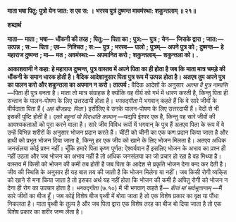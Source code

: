 **माता भषा पितु: पुत्रो येन जात: स एव स: ।** **भरस्व पुत्रं दुष्मन्त मावमंस्था: शकुन्तलाम् ॥ २१॥** 

**शब्दार्थ** 

**माता—** **माता** **; भषा—** **धौंकनी की तरह** **; पितु:—** **पिता का** **; पुत्र:—** **पुत्र** **; येन—** **जिसके द्वारा** **; जात:—** **उत्पन्न** **; स:—** **पिता** **; एव—** **निश्चित** **; स:—** **पुत्र** **; भरस्व—** **पालो** **; पुत्रम्—** **अपने पुत्र को** **; दुष्मन्त—** **हे महाराज दुष्मन्त** **; मा—** **मत** **; अवमंस्था:—** **अपमानित करो** **;** **शकुन्तलाम्—** **शकुन्तला को।** **.** 

**आकाशवाणी ने कहा: हे महाराज दुष्मन्त, पुत्र वास्तव में अपने पिता का ही होता है जब कि** **माता मात्र चमड़े की धौंकनी के समान धारक होती है। वैदिक आदेशानुसार पिता पुत्र रूप में उत्पन्न** **होता है। अतएव तुम अपने पुत्र का पालन करो और शकुन्तला का अपमान न करो।** **तात्पर्य :** वैदिक आदेशों के अनुसार *आत्मा वै पुत्र नामासि* —पिता ही पुत्र बनता है। माता तो मात्र संग्राहक है क्योंकि वह वीर्य को गर्भ में धारण करती है, किन्तु पिता ही सन्तान के पालन-पोषण के लिए उत्तरदायी होता है। *भगवद्गीता* में भगवान् कहते हैं कि वे सारे जीवों के वीर्यदाता पिता हैं ( *अहं बीजप्रद:* *पिता* ) इसीलिए वे उनके पालन-पोषण के लिए उत्तरदायी हैं। वेदों से भी इसकी पुष्टि होती है। *एको बहूनां* *यो विदधाति कामान्* —यद्यपि ईश्वर एक है, किन्तु वह सारे जीवों की आवश्यकताओं को पूरा करने वाला है। सारे जीव विविध रूपों में भगवान् के पुत्र हैं अतएव पिता के रूप में वे उन्हें विभिन्न शरीरों के अनुसार भोजन प्रदान करते हैं। चींटी को चीनी का एक कण प्रदान किया जाता है और हाथी को प्रभूत भोजन दिया जाता है, किन्तु हर एक जीव को खाने के लिए भोजन मिलता है। अतएव अधिक जनसंलया कोई प्रश्न नहीं। चूँकि हमारे पिता कृष्ण पूर्णत: ऐश्वर्यवान हैं इसलिए भोजन के अभाव का प्रश्न ही नहीं उठता और जब भोजन का अभाव नहीं है तो अधिक जनसंलया का जो प्रचार हो रहा है वह मिथ्या है। वास्तव में किसी को भोजन की कमी तब होती है जब पिता के आदेश से प्रकृति भोजन देना बन्द कर देती है। जीव की स्थिति के अनुसार ही यह बात तय की जाती है कि भोजन मिलेगा या नहीं। जब किसी रोगी व्यकि्त को खाने से मना किया जाता है तो इसका अर्थ यह नहीं होता कि भोजन की कमी है अपितु रोगी को भोजन न देना ही रोग का उपचार होता है। *भगवद्गीता* (७.१०) में भी भगवान् कहते हैं— *बीजं मां सर्वभूतानाम्* —मैं सारे जीवों का बीज हूँ। जब कोई विशेष बीज पृथ्वी में बोया जाता है तो एक विशेष प्रकार का वृक्ष या पौंधा निकलता है। माता पृथ्वी के तुल्य है और जब पिता द्वारा एक विशेष तरह का बीज बो दिया जाता है तो एक विशेष प्रकार का शरीर जन्म लेता है।  